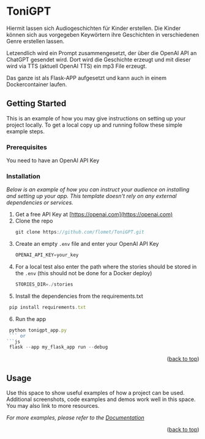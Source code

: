 # ToniGPT
Hiermit lassen sich Audiogeschichten für Kinder erstellen. 
Die Kinder können sich aus vorgegeben Keywörtern ihre Geschichten in verschiedenen Genre erstellen lassen. 

Letzendlich wird ein Prompt zusammengesetzt, der über die OpenAI API an ChatGPT gesendet wird. Dort wird die Geschichte
erzeugt und mit dieser wird via TTS (aktuell OpenAI TTS) ein mp3 File erzeugt. 

Das ganze ist als Flask-APP aufgesetzt und kann auch in einem Dockercontainer laufen. 

<!-- GETTING STARTED -->
## Getting Started

This is an example of how you may give instructions on setting up your project locally.
To get a local copy up and running follow these simple example steps.

### Prerequisites

You need to have an OpenAI API Key

### Installation

_Below is an example of how you can instruct your audience on installing and setting up your app. This template doesn't rely on any external dependencies or services._

1. Get a free API Key at [https://openai.com](https://openai.com)
2. Clone the repo
   ```js
   git clone https://github.com/flomet/ToniGPT.git
   ```
3. Create an empty `.env` file and enter your OpenAI API Key
   ```js
   OPENAI_API_KEY=your_key
   ```
4. For a local test also enter the path where the stories should be stored in the `.env` (this should not be done for a Docker deploy)
   ```js
   STORIES_DIR=./stories
   ```   
5. Install the dependencies from the requirements.txt
  ```js
   pip install requirements.txt
   ```  
6. Run the app
  ```js
   python tonigpt_app.py
   ``` or 
  ```js
   flask --app my_flask_app run --debug
   ``` 
 
   

<p align="right">(<a href="#readme-top">back to top</a>)</p>



<!-- USAGE EXAMPLES -->
## Usage

Use this space to show useful examples of how a project can be used. Additional screenshots, code examples and demos work well in this space. You may also link to more resources.

_For more examples, please refer to the [Documentation](https://example.com)_

<p align="right">(<a href="#readme-top">back to top</a>)</p>







